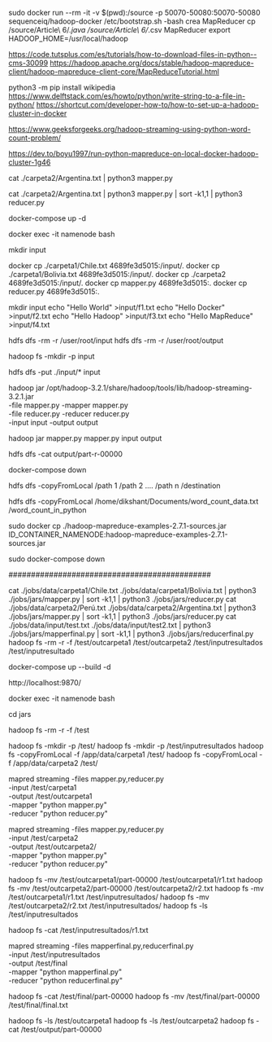 sudo docker run --rm -it -v $(pwd):/source -p 50070-50080:50070-50080 sequenceiq/hadoop-docker /etc/bootstrap.sh -bash
crea MapReducer
cp /source/Article\ 6/*.java /source/Article\ 6/*.csv MapReducer
export HADOOP_HOME=/usr/local/hadoop


https://code.tutsplus.com/es/tutorials/how-to-download-files-in-python--cms-30099
https://hadoop.apache.org/docs/stable/hadoop-mapreduce-client/hadoop-mapreduce-client-core/MapReduceTutorial.html


python3 -m pip install wikipedia
https://www.delftstack.com/es/howto/python/write-string-to-a-file-in-python/
https://shortcut.com/developer-how-to/how-to-set-up-a-hadoop-cluster-in-docker


https://www.geeksforgeeks.org/hadoop-streaming-using-python-word-count-problem/

https://dev.to/boyu1997/run-python-mapreduce-on-local-docker-hadoop-cluster-1g46

cat ./carpeta2/Argentina.txt | python3 mapper.py

cat ./carpeta2/Argentina.txt | python3 mapper.py | sort -k1,1 | python3 reducer.py


docker-compose up -d

docker exec -it namenode bash

mkdir input

docker cp ./carpeta1/Chile.txt 4689fe3d5015:/input/.
docker cp ./carpeta1/Bolivia.txt 4689fe3d5015:/input/.
docker cp ./carpeta2 4689fe3d5015:/input/.
docker cp mapper.py 4689fe3d5015:.
docker cp reducer.py 4689fe3d5015:.

mkdir input
echo "Hello World" >input/f1.txt
echo "Hello Docker" >input/f2.txt
echo "Hello Hadoop" >input/f3.txt
echo "Hello MapReduce" >input/f4.txt

hdfs dfs -rm -r /user/root/input
hdfs dfs -rm -r /user/root/output

hadoop fs -mkdir -p input

hdfs dfs -put ./input/* input

hadoop jar /opt/hadoop-3.2.1/share/hadoop/tools/lib/hadoop-streaming-3.2.1.jar \
-file mapper.py    -mapper mapper.py \
-file reducer.py   -reducer reducer.py \
-input input -output output


hadoop jar mapper.py mapper.py input output

hdfs dfs -cat output/part-r-00000

docker-compose down

hdfs dfs -copyFromLocal /path 1 /path 2 .... /path n /destination

hdfs dfs -copyFromLocal /home/dikshant/Documents/word_count_data.txt /word_count_in_python

sudo docker cp ./hadoop-mapreduce-examples-2.7.1-sources.jar ID_CONTAINER_NAMENODE:hadoop-mapreduce-examples-2.7.1-sources.jar

sudo docker-compose down


#############################################

cat ./jobs/data/carpeta1/Chile.txt ./jobs/data/carpeta1/Bolivia.txt | python3 ./jobs/jars/mapper.py | sort -k1,1 | python3 ./jobs/jars/reducer.py
cat ./jobs/data/carpeta2/Perú.txt ./jobs/data/carpeta2/Argentina.txt | python3 ./jobs/jars/mapper.py | sort -k1,1 | python3 ./jobs/jars/reducer.py
cat ./jobs/data/input/test.txt ./jobs/data/input/test2.txt | python3 ./jobs/jars/mapperfinal.py | sort -k1,1 | python3 ./jobs/jars/reducerfinal.py
hadoop fs -rm -r -f /test/outcarpeta1 /test/outcarpeta2 /test/inputresultados /test/inputresultado

docker-compose up --build -d

http://localhost:9870/

docker exec -it namenode bash

cd jars

hadoop fs -rm -r -f /test

hadoop fs -mkdir -p /test/
hadoop fs -mkdir -p /test/inputresultados
hadoop fs -copyFromLocal -f /app/data/carpeta1 /test/
hadoop fs -copyFromLocal -f /app/data/carpeta2 /test/

mapred streaming -files mapper.py,reducer.py \
-input /test/carpeta1 \
-output /test/outcarpeta1 \
-mapper "python mapper.py" \
-reducer "python reducer.py"

mapred streaming -files mapper.py,reducer.py \
-input /test/carpeta2 \
-output /test/outcarpeta2/ \
-mapper "python mapper.py" \
-reducer "python reducer.py"

hadoop fs -mv /test/outcarpeta1/part-00000 /test/outcarpeta1/r1.txt
hadoop fs -mv /test/outcarpeta2/part-00000 /test/outcarpeta2/r2.txt
hadoop fs -mv /test/outcarpeta1/r1.txt /test/inputresultados/
hadoop fs -mv /test/outcarpeta2/r2.txt /test/inputresultados/
hadoop fs -ls /test/inputresultados

hadoop fs -cat /test/inputresultados/r1.txt

mapred streaming -files mapperfinal.py,reducerfinal.py \
-input /test/inputresultados \
-output /test/final \
-mapper "python mapperfinal.py" \
-reducer "python reducerfinal.py"

hadoop fs -cat /test/final/part-00000
hadoop fs -mv /test/final/part-00000 /test/final/final.txt

hadoop fs -ls /test/outcarpeta1
hadoop fs -ls /test/outcarpeta2
hadoop fs -cat /test/output/part-00000